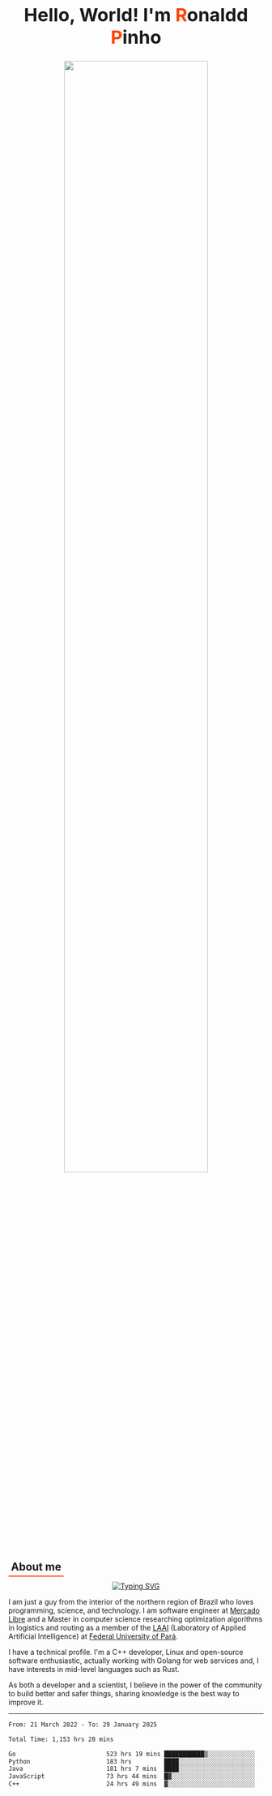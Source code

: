 
<!-- [![LinkedIn](https://img.shields.io/badge/-Ronaldd%20Pinho-0A66C2?style=for-the-badge&logo=Linkedin&logoColor=white)](https://linkedin.com/in/ronalddpinho)
[![Instagram](https://img.shields.io/badge/-@ronalddpinho-E4405F?style=for-the-badge&logo=Instagram&logoColor=white)](https://instagram.com/ronalddpinho)
[![Codewars](https://www.codewars.com/users/rawka/badges/small)](https://www.codewars.com/users/rawka) -->

<div align="center">
  <h1 style="font-size: 36px; font-weight: bold">
    Hello, World! I'm <span style="color:orangered">R</span>onaldd <span style="color:orangered">P</span>inho
  </h1>

  <img
    src="https://github-readme-stats.vercel.app/api?username=ropinho&show_icons=true&include_all_commits=true&count_private=true&hide_border=true&hide_title=true&line_height=30"
    width="75%"
  />
  <!-- <img
    src="https://github-readme-streak-stats.herokuapp.com?user=ropinho&theme=default&hide_border=true&date_format=M%20j%5B%2C%20Y%5D"
    alt="GitHub Streak"
    width="75%"
  /> -->
</div>

<h2 style="padding:5px; margin-bottom:10px; border-bottom: 2px solid orangered; width: fit-content">
  About me
</h2>

<div align="center">
  <a href="https://git.io/typing-svg">
    <img src="https://readme-typing-svg.herokuapp.com?font=Fira+Code&size=28&pause=1000&color=444444&center=true&vCenter=true&width=480&lines=Coder%2C+Scientist%2C+Learner" alt="Typing SVG" />
  </a>
</div>

<p>I am just a guy from the interior of the northern region of Brazil who loves programming, science, and technology. I am software engineer at <a href="https://mercadolivre.com.br">Mercado Libre</a> and a Master in computer science researching optimization algorithms in logistics and routing as a member of the <a href="http://laai.ufpa.br">LAAI</a> (Laboratory of Applied Artificial Intelligence) at <a href="https://portal.ufpa.br">Federal University of Pará</a>.</p>

<p>I have a technical profile. I'm a C++ developer, Linux and open-source software enthusiastic, actually working with Golang for web services and, I have interests in mid-level languages such as Rust.</p>

<p>As both a developer and a scientist, I believe in the power of the community to build better and safer things, sharing knowledge is the best way to improve it.</p>

---

<!--START_SECTION:waka-->

```txt
From: 21 March 2022 - To: 29 January 2025

Total Time: 1,153 hrs 28 mins

Go                         523 hrs 19 mins ███████████▒░░░░░░░░░░░░░   45.37 %
Python                     183 hrs         ████░░░░░░░░░░░░░░░░░░░░░   15.87 %
Java                       181 hrs 7 mins  ████░░░░░░░░░░░░░░░░░░░░░   15.70 %
JavaScript                 73 hrs 44 mins  █▓░░░░░░░░░░░░░░░░░░░░░░░   06.39 %
C++                        24 hrs 49 mins  ▓░░░░░░░░░░░░░░░░░░░░░░░░   02.15 %
```

<!--END_SECTION:waka-->
